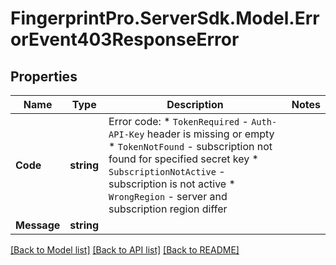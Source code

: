 # FingerprintPro.ServerSdk.Model.ErrorEvent403ResponseError
## Properties

Name | Type | Description | Notes
------------ | ------------- | ------------- | -------------
**Code** | **string** | Error code:  * `TokenRequired` - `Auth-API-Key` header is missing or empty  * `TokenNotFound` - subscription not found for specified secret key  * `SubscriptionNotActive` - subscription is not active  * `WrongRegion` - server and subscription region differ  | 
**Message** | **string** |  | 

[[Back to Model list]](../README.md#documentation-for-models) [[Back to API list]](../README.md#documentation-for-api-endpoints) [[Back to README]](../README.md)

